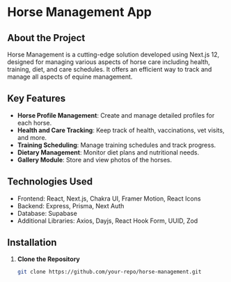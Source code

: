 # Horse Management App

## About the Project
Horse Management is a cutting-edge solution developed using Next.js 12, designed for managing various aspects of horse care including health, training, diet, and care schedules. It offers an efficient way to track and manage all aspects of equine management.

## Key Features
- **Horse Profile Management**: Create and manage detailed profiles for each horse.
- **Health and Care Tracking**: Keep track of health, vaccinations, vet visits, and more.
- **Training Scheduling**: Manage training schedules and track progress.
- **Dietary Management**: Monitor diet plans and nutritional needs.
- **Gallery Module**: Store and view photos of the horses.

## Technologies Used
- Frontend: React, Next.js, Chakra UI, Framer Motion, React Icons
- Backend: Express, Prisma, Next Auth
- Database: Supabase
- Additional Libraries: Axios, Dayjs, React Hook Form, UUID, Zod

## Installation

1. **Clone the Repository**
   ```bash
   git clone https://github.com/your-repo/horse-management.git


